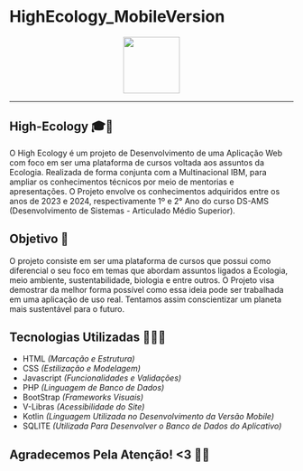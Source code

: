 # HighEcology_MobileVersion

<div align="center" >
  <img height= 100px; src="img/logo-tres.svg"/>
</div>
<hr>

## High-Ecology 🎓🌱
O High Ecology é um projeto de Desenvolvimento de uma Aplicação Web com foco em ser uma plataforma de cursos voltada aos assuntos da Ecologia. Realizada de forma conjunta com a Multinacional IBM, para ampliar os conhecimentos técnicos por meio de mentorias e apresentações. O Projeto envolve os conhecimentos adquiridos entre os anos de 2023 e 2024, respectivamente 1º e 2° Ano do curso DS-AMS (Desenvolvimento de Sistemas - Articulado Médio Superior).

## Objetivo 🎯
O projeto consiste em ser uma plataforma de cursos que possui como diferencial o seu foco em temas que abordam assuntos ligados a Ecologia, meio ambiente, sustentabilidade, biologia e entre outros. O Projeto visa demostrar da melhor forma possível como essa ideia pode ser trabalhada em uma aplicação de uso real. Tentamos assim conscientizar um planeta mais sustentável para o futuro.

## Tecnologias Utilizadas 👨‍💻🤖
- HTML  _(Marcação e Estrutura)_ 
- CSS  _(Estilização e Modelagem)_
- Javascript  _(Funcionalidades e Validações)_
- PHP  _(Linguagem de Banco de Dados)_
- BootStrap  _(Frameworks Visuais)_ 
- V-Libras  _(Acessibilidade do Site)_ 
- Kotlin _(Linguagem Utilizada no Desenvolvimento da Versão Mobile)_
- SQLITE _(Utilizada Para Desenvolver o Banco de Dados do Aplicativo)_

## Agradecemos Pela Atenção! <3 🤙💕

